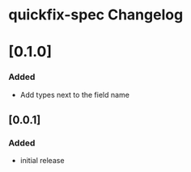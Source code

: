 <!-- Keep a Changelog guide -> https://keepachangelog.com -->

# quickfix-spec Changelog

# [0.1.0]
### Added
- Add types next to the field name

## [0.0.1]
### Added
- initial release
